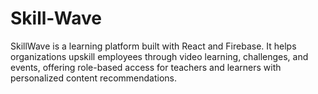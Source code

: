 # Skill-Wave
SkillWave is a learning platform built with React and Firebase. It helps organizations upskill employees through video learning, challenges, and events, offering role-based access for teachers and learners with personalized content recommendations.
